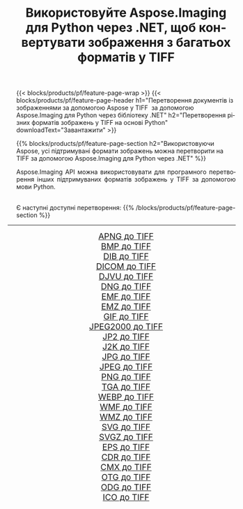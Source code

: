 ﻿---
title: Використовуйте Aspose.Imaging для Python через .NET, щоб конвертувати зображення з багатьох форматів у TIFF 
weight: 3920
url: /uk/python-net/conversion/to/tiff 
lang: uk
langdirlevel: 2
locales: zh-hans,ja,it,ru,de,es,fr,nl,id,lt,pl,pt,vi,tr,ko,zh-hant,ar,hi,th,sv,cs,uk,he
description: Ви можете використовувати Aspose.Imaging для Python через бібліотеку .NET для перетворення різноманітних форматів у TIFF
---

{{< blocks/products/pf/feature-page-wrap >}}
{{< blocks/products/pf/feature-page-header h1="Перетворення документів із зображеннями за допомогою Aspose у TIFF  за допомогою Aspose.Imaging для Python через бібліотеку .NET" h2="Перетворення різних форматів зображень у TIFF на основі Python" downloadText="Завантажити" >}}


{{% blocks/products/pf/feature-page-section  h2="Використовуючи Aspose, усі підтримувані формати зображень можна перетворити на TIFF за допомогою Aspose.Imaging для Python через .NET" %}}
<p align=justify>Aspose.Imaging API можна використовувати для програмного перетворення інших підтримуваних форматів зображень у TIFF за допомогою мови Python.</p>
<br/>
Є наступні доступні перетворення:
{{% /blocks/products/pf/feature-page-section %}}
<div class="container-fluid productfamilypage bg-gray">
    <div class="convertypes bg-gray agp-content section">
        <div class="container">
		<hr style="margin-left:-20px;"/>
		<div class="row other-converters" style="gap: 10px;font-size: 19px;text-align:center;">
		    <div class='col-md-2 other-converter remove-lp remove-rp'><a href="/imaging/uk/python-net/conversion/apng-to-tiff" style="padding:15px;">APNG до TIFF</a></div>
<div class='col-md-2 other-converter remove-lp remove-rp'><a href="/imaging/uk/python-net/conversion/bmp-to-tiff" style="padding:15px;">BMP до TIFF</a></div>
<div class='col-md-2 other-converter remove-lp remove-rp'><a href="/imaging/uk/python-net/conversion/dib-to-tiff" style="padding:15px;">DIB до TIFF</a></div>
<div class='col-md-2 other-converter remove-lp remove-rp'><a href="/imaging/uk/python-net/conversion/dicom-to-tiff" style="padding:15px;">DICOM до TIFF</a></div>
<div class='col-md-2 other-converter remove-lp remove-rp'><a href="/imaging/uk/python-net/conversion/djvu-to-tiff" style="padding:15px;">DJVU до TIFF</a></div>
<div class='col-md-2 other-converter remove-lp remove-rp'><a href="/imaging/uk/python-net/conversion/dng-to-tiff" style="padding:15px;">DNG до TIFF</a></div>
<div class='col-md-2 other-converter remove-lp remove-rp'><a href="/imaging/uk/python-net/conversion/emf-to-tiff" style="padding:15px;">EMF до TIFF</a></div>
<div class='col-md-2 other-converter remove-lp remove-rp'><a href="/imaging/uk/python-net/conversion/emz-to-tiff" style="padding:15px;">EMZ до TIFF</a></div>
<div class='col-md-2 other-converter remove-lp remove-rp'><a href="/imaging/uk/python-net/conversion/gif-to-tiff" style="padding:15px;">GIF до TIFF</a></div>
<div class='col-md-2 other-converter remove-lp remove-rp'><a href="/imaging/uk/python-net/conversion/jpeg2000-to-tiff" style="padding:15px;">JPEG2000 до TIFF</a></div>
<div class='col-md-2 other-converter remove-lp remove-rp'><a href="/imaging/uk/python-net/conversion/jp2-to-tiff" style="padding:15px;">JP2 до TIFF</a></div>
<div class='col-md-2 other-converter remove-lp remove-rp'><a href="/imaging/uk/python-net/conversion/j2k-to-tiff" style="padding:15px;">J2K до TIFF</a></div>
<div class='col-md-2 other-converter remove-lp remove-rp'><a href="/imaging/uk/python-net/conversion/jpg-to-tiff" style="padding:15px;">JPG до TIFF</a></div>
<div class='col-md-2 other-converter remove-lp remove-rp'><a href="/imaging/uk/python-net/conversion/jpeg-to-tiff" style="padding:15px;">JPEG до TIFF</a></div>
<div class='col-md-2 other-converter remove-lp remove-rp'><a href="/imaging/uk/python-net/conversion/png-to-tiff" style="padding:15px;">PNG до TIFF</a></div>
<div class='col-md-2 other-converter remove-lp remove-rp'><a href="/imaging/uk/python-net/conversion/tga-to-tiff" style="padding:15px;">TGA до TIFF</a></div>
<div class='col-md-2 other-converter remove-lp remove-rp'><a href="/imaging/uk/python-net/conversion/webp-to-tiff" style="padding:15px;">WEBP до TIFF</a></div>
<div class='col-md-2 other-converter remove-lp remove-rp'><a href="/imaging/uk/python-net/conversion/wmf-to-tiff" style="padding:15px;">WMF до TIFF</a></div>
<div class='col-md-2 other-converter remove-lp remove-rp'><a href="/imaging/uk/python-net/conversion/wmz-to-tiff" style="padding:15px;">WMZ до TIFF</a></div>
<div class='col-md-2 other-converter remove-lp remove-rp'><a href="/imaging/uk/python-net/conversion/svg-to-tiff" style="padding:15px;">SVG до TIFF</a></div>
<div class='col-md-2 other-converter remove-lp remove-rp'><a href="/imaging/uk/python-net/conversion/svgz-to-tiff" style="padding:15px;">SVGZ до TIFF</a></div>
<div class='col-md-2 other-converter remove-lp remove-rp'><a href="/imaging/uk/python-net/conversion/eps-to-tiff" style="padding:15px;">EPS до TIFF</a></div>
<div class='col-md-2 other-converter remove-lp remove-rp'><a href="/imaging/uk/python-net/conversion/cdr-to-tiff" style="padding:15px;">CDR до TIFF</a></div>
<div class='col-md-2 other-converter remove-lp remove-rp'><a href="/imaging/uk/python-net/conversion/cmx-to-tiff" style="padding:15px;">CMX до TIFF</a></div>
<div class='col-md-2 other-converter remove-lp remove-rp'><a href="/imaging/uk/python-net/conversion/otg-to-tiff" style="padding:15px;">OTG до TIFF</a></div>
<div class='col-md-2 other-converter remove-lp remove-rp'><a href="/imaging/uk/python-net/conversion/odg-to-tiff" style="padding:15px;">ODG до TIFF</a></div>
<div class='col-md-2 other-converter remove-lp remove-rp'><a href="/imaging/uk/python-net/conversion/ico-to-tiff" style="padding:15px;">ICO до TIFF</a></div>
                </div>
        </div>
    </div>
</div>
<br/>

